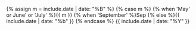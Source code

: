{% assign m = include.date | date: "%B" %}
{% case m %}
    {% when 'May' or June' or 'July' %}{{ m }}
    {% when 'September' %}Sep
    {% else %}{{ include.date | date: "%b" }}
{% endcase %} {{ include.date | date: "%Y" }}
